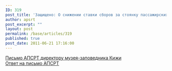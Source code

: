 ```yaml
---
ID: 319
post_title: 'Защищено: О снижении ставки сборов за стоянку пассажирских судов на о. Кижи'
author: apsrt
post_excerpt: ""
layout: post
permalink: /base/articles/319
published: true
post_date: 2011-06-21 17:16:00
---
```

<a href="http://www.apsrt.ru/docs/kizhi.doc">Письмо АПСРТ директору музея-заповедника Кижи</a><br />
<a href="http://www.apsrt.ru/docs/kizhi-otvet.jpg">Ответ на письмо АПСРТ</a>